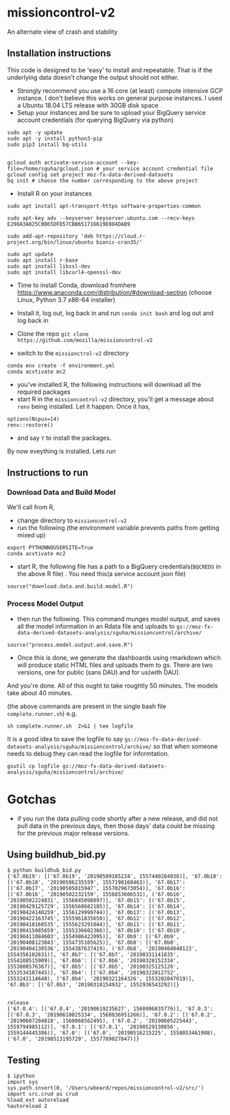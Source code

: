 # missioncontrol-v2
An alternate view of crash and stability

## Installation instructions

This code is designed to be 'easy' to install and repeatable. That is if the underlying data doesn't change the output should not either.

- Strongly recommend you use a 16 core (at least) compute intensive
  GCP instance. I don't believe this works on general purpose
  instances. I used a Ubuntu 18.04 LTS release with 30GB disk space
- Setup your instances and be sure to upload your BigQuery service account credentials (for querying BigQuery via python)

```
sudo apt -y update 
sudo apt -y install python3-pip
sudo pip3 install bq-utils


gcloud auth activate-service-account --key-file=/home/sguha/gcloud.json # your service account credential file
gcloud config set project moz-fx-data-derived-datasets
bq init # choose the number corresponding to the above project
```

- Install R on your instances

```
sudo apt install apt-transport-https software-properties-common

sudo apt-key adv --keyserver keyserver.ubuntu.com --recv-keys E298A3A825C0D65DFD57CBB651716619E084DAB9

sudo add-apt-repository 'deb https://cloud.r-project.org/bin/linux/ubuntu bionic-cran35/'

sudo apt update
sudo apt install r-base
sudo apt install libssl-dev
sudo apt install libcurl4-openssl-dev
```


- Time to install Conda, download fromhere https://www.anaconda.com/distribution/#download-section (choose Linux, Python 3.7 x86-64 installer)
- Install it, log out, log back in and run `conda init bash` and log out and log back in

- Clone the repo `git clone  https://github.com/mozilla/missioncontrol-v2`
- switch to the `missionctrol-v2` directory

```
conda env create -f environment.yml
conda acvtivate mc2
```


- you've installed R, the following instructions will download all the required packages
- start R in the `missioncontrol-v2` directory, you'll get a message about `renv` being installed. Let it happen. Once it has,

```
options(Ncpus=14)
renv::restore()
```

- and say `Y` to install the packages.

By now eveything is installed. Lets run


## Instructions to run


### Download Data and Build Model

We'll call from R,

- change directory to `missioncontrol-v2`
- run the following (the environment variable prevents paths from getting mixed up)

```
export PYTHONNOUSERSITE=True
conda acvtivate mc2
```

- start R, the following file has a path  to a BigQuery credentials(`BQCREDS` in the above R file) . You need this(a service account json file)

```
source("download.data.and.build.model.R")
```


### Process Model Output

- then run the following. This command munges model output, and saves
  all the model information in an Rdata file and uploads to 
  `gs://moz-fx-data-derived-datasets-analysis/sguha/missioncontrol/archive/`

```
source("process.model.output.and.save.R")
```

- Once this is done, we generate the dashboards using rmarkdown which
  will produce static HTML files and uploads them to gs. There are two
  versions, one for public (sans DAU) and for us(with DAU).

And you're done. All of this ought to take roughtly 50 minutes. The models take about 40 minutes. 

(the above commands are present in the single bash file `complete.runner.sh`) e.g.

```
sh complete.runner.sh  2>&1 | tee logfile
```

It is a good idea to save the logfile to say
`gs://moz-fx-data-derived-datasets-analysis/sguha/missioncontrol/archive/`
so that when someone needs to debug they can read the logfile for informtation.

```
gsutil cp logfile gs://moz-fx-data-derived-datasets-analysis/sguha/missioncontrol/archive/
```


# Gotchas
- if you run the data pulling code shortly after a new release, and did not pull data in the
previous days, then those days' data could be missing for the previous major release versions.

## Using buildhub_bid.py

```
$ python buildhub_bid.py
{'67.0b19': [('67.0b19', '20190509185224', 1557440284038)], '67.0b18': [('67.0b18', '20190506235559', 1557198168463)], '67.0b17': [('67.0b17', '20190505015947', 1557029673054)], '67.0b16': [('67.0b16', '20190502232159', 1556853606531), ('67.0b16', '20190502224831', 1556845098897)], '67.0b15': [('67.0b15', '20190429125729', 1556568682185)], '67.0b14': [('67.0b14', '20190424140259', 1556129999744)], '67.0b13': [('67.0b13', '20190422163745', 1555961835650)], '67.0b12': [('67.0b12', '20190418160535', 1555623291044)], '67.0b11': [('67.0b11', '20190415085659', 1555336602366)], '67.0b10': [('67.0b10', '20190411084603', 1554986422095)], '67.0b9': [('67.0b9', '20190408123043', 1554735105625)], '67.0b8': [('67.0b8', '20190404130536', 1554387637419), ('67.0b8', '20190404040123', 1554356102631)], '67.0b7': [('67.0b7', '20190331141835', 1554108515909)], '67.0b6': [('67.0b6', '20190328152334', 1553800576367)], '67.0b5': [('67.0b5', '20190325125126', 1553534107445)], '67.0b4': [('67.0b4', '20190322012752', 1553242114648), ('67.0b4', '20190321164326', 1553202047019)], '67.0b3': [('67.0b3', '20190318154932', 1552936543292)]}


release
{'67.0.4': [('67.0.4', '20190619235627', 1560996835776)], '67.0.3': [('67.0.3', '20190618025334', 1560836951266)], '67.0.2': [('67.0.2', '20190607204818', 1560068562495), ('67.0.2', '20190605225443', 1559794985112)], '67.0.1': [('67.0.1', '20190529130856', 1559144445386)], '67.0': [('67.0', '20190516215225', 1558053461988), ('67.0', '20190513195729', 1557789027847)]}

```

## Testing
```
$ ipython
import sys
sys.path.insert(0, '/Users/wbeard/repos/missioncontrol-v2/src/')
import src.crud as crud
%load_ext autoreload
%autoreload 2
```
